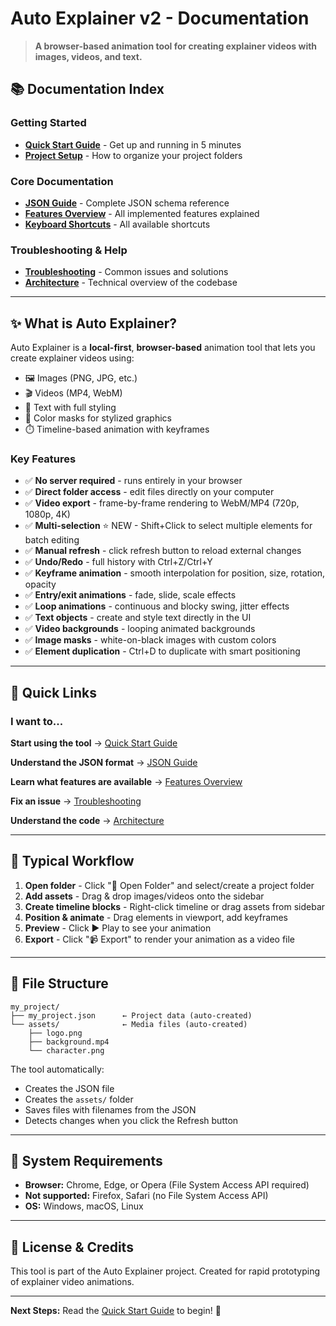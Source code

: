# Auto Explainer v2 - Documentation

> **A browser-based animation tool for creating explainer videos with images, videos, and text.**

## 📚 Documentation Index

### Getting Started
- **[Quick Start Guide](QUICK_START.md)** - Get up and running in 5 minutes
- **[Project Setup](PROJECT_SETUP.md)** - How to organize your project folders

### Core Documentation
- **[JSON Guide](JSON_GUIDE.md)** - Complete JSON schema reference
- **[Features Overview](FEATURES.md)** - All implemented features explained
- **[Keyboard Shortcuts](KEYBOARD_SHORTCUTS.md)** - All available shortcuts

### Troubleshooting & Help
- **[Troubleshooting](TROUBLESHOOTING.md)** - Common issues and solutions
- **[Architecture](ARCHITECTURE.md)** - Technical overview of the codebase

---

## ✨ What is Auto Explainer?

Auto Explainer is a **local-first**, **browser-based** animation tool that lets you create explainer videos using:
- 🖼️ Images (PNG, JPG, etc.)
- 🎬 Videos (MP4, WebM)
- 📝 Text with full styling
- 🎨 Color masks for stylized graphics
- ⏱️ Timeline-based animation with keyframes

### Key Features
- ✅ **No server required** - runs entirely in your browser
- ✅ **Direct folder access** - edit files directly on your computer
- ✅ **Video export** - frame-by-frame rendering to WebM/MP4 (720p, 1080p, 4K)
- ✅ **Multi-selection** ⭐ NEW - Shift+Click to select multiple elements for batch editing
- ✅ **Manual refresh** - click refresh button to reload external changes
- ✅ **Undo/Redo** - full history with Ctrl+Z/Ctrl+Y
- ✅ **Keyframe animation** - smooth interpolation for position, size, rotation, opacity
- ✅ **Entry/exit animations** - fade, slide, scale effects
- ✅ **Loop animations** - continuous and blocky swing, jitter effects
- ✅ **Text objects** - create and style text directly in the UI
- ✅ **Video backgrounds** - looping animated backgrounds
- ✅ **Image masks** - white-on-black images with custom colors
- ✅ **Element duplication** - Ctrl+D to duplicate with smart positioning

---

## 🚀 Quick Links

### I want to...

**Start using the tool**
→ [Quick Start Guide](QUICK_START.md)

**Understand the JSON format**
→ [JSON Guide](JSON_GUIDE.md)

**Learn what features are available**
→ [Features Overview](FEATURES.md)

**Fix an issue**
→ [Troubleshooting](TROUBLESHOOTING.md)

**Understand the code**
→ [Architecture](ARCHITECTURE.md)

---

## 🎯 Typical Workflow

1. **Open folder** - Click "📁 Open Folder" and select/create a project folder
2. **Add assets** - Drag & drop images/videos onto the sidebar
3. **Create timeline blocks** - Right-click timeline or drag assets from sidebar
4. **Position & animate** - Drag elements in viewport, add keyframes
5. **Preview** - Click ▶ Play to see your animation
6. **Export** - Click "📹 Export" to render your animation as a video file

---

## 📖 File Structure

```
my_project/
├── my_project.json      ← Project data (auto-created)
└── assets/              ← Media files (auto-created)
    ├── logo.png
    ├── background.mp4
    └── character.png
```

The tool automatically:
- Creates the JSON file
- Creates the `assets/` folder
- Saves files with filenames from the JSON
- Detects changes when you click the Refresh button

---

## 🔧 System Requirements

- **Browser:** Chrome, Edge, or Opera (File System Access API required)
- **Not supported:** Firefox, Safari (no File System Access API)
- **OS:** Windows, macOS, Linux

---

## 📝 License & Credits

This tool is part of the Auto Explainer project.
Created for rapid prototyping of explainer video animations.

---

**Next Steps:** Read the [Quick Start Guide](QUICK_START.md) to begin! 🚀


